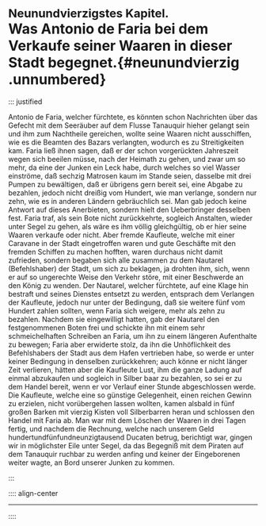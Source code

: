 # <small>Neunundvierzigstes Kapitel.</small><br />Was Antonio de Faria bei dem Verkaufe seiner Waaren in dieser Stadt begegnet.{#neunundvierzig .unnumbered}

::: justified

Antonio de Faria, welcher fürchtete, es könnten schon Nachrichten über das
Gefecht mit dem Seeräuber auf dem Flusse Tanauquir hieher gelangt sein und ihm
zum Nachtheile gereichen, wollte seine Waaren nicht ausschiffen, wie es die
Beamten des Bazars verlangten, wodurch es zu Streitigkeiten kam. Faria ließ
ihnen sagen, daß er der schon vorgerückten Jahreszeit wegen sich beeilen müsse,
nach der Heimath zu gehen, und zwar um so mehr, da eine der Junken ein Leck
habe, durch welches so viel Wasser einströme, daß sechzig Matrosen kaum im
Stande seien, dasselbe mit drei Pumpen zu bewältigen, daß er übrigens gern
bereit sei, eine Abgabe zu bezahlen, jedoch nicht dreißig vom Hundert, wie man
verlange, sondern nur zehn, wie es in anderen Ländern gebräuchlich sei. Man gab
jedoch keine Antwort auf dieses Anerbieten, sondern hielt den Ueberbringer
desselben fest. Faria traf, als sein Bote nicht zurückkehrte, sogleich
Anstalten, wieder unter Segel zu gehen, als wäre es ihm völlig gleichgültig, ob
er hier seine Waaren verkaufe oder nicht. Aber fremde Kaufleute, welche mit
einer Caravane in der Stadt eingetroffen waren und gute Geschäfte mit den
fremden Schiffen zu machen hofften, waren durchaus nicht damit zufrieden,
sondern begaben sich alle zusammen zu dem Nautarel (Befehlshaber) der Stadt, um
sich zu beklagen, ja drohten ihm, sich, wenn er auf so ungerechte Weise den
Verkehr störe, mit einer Beschwerde an den König zu wenden. Der Nautarel,
welcher fürchtete, auf eine Klage hin bestraft und seines Dienstes entsetzt zu
werden, entsprach dem Verlangen der Kaufleute, jedoch nur unter der Bedingung,
daß sie weitere fünf vom Hundert zahlen sollten, wenn Faria sich weigere, mehr
als zehn zu bezahlen. Nachdem sie eingewilligt hatten, gab der Nautarel den
festgenommenen Boten frei und schickte ihn mit einem sehr schmeichelhaften
Schreiben an Faria, um ihn zu einem längeren Aufenthalte zu bewegen; Faria aber
erwiderte stolz, da ihn die Unhöflichkeit des Befehlshabers der Stadt aus dem
Hafen vertrieben habe, so werde er unter keiner Bedingung in denselben
zurückkehren; auch könne er nicht länger Zeit verlieren, hätten aber die
Kaufleute Lust, ihm die ganze Ladung auf einmal abzukaufen und sogleich in
Silber baar zu bezahlen, so sei er zu dem Handel bereit, wenn er vor Verlauf
einer Stunde abgeschlossen werde. Die Kaufleute, welche eine so günstige
Gelegenheit, einen reichen Gewinn zu erzielen, nicht vorübergehen lassen
wollten, kamen alsbald in fünf großen Barken mit vierzig Kisten voll
Silberbarren heran und schlossen den Handel mit Faria ab. Man war mit dem
Löschen der Waaren in drei Tagen fertig, und nachdem die Rechnung, welche nach
unserem Geld hundertundfünfundneunzigtausend Ducaten betrug, berichtigt war,
gingen wir in möglichster Eile unter Segel, da das Begegniß mit dem Piraten auf
dem Tanauquir ruchbar zu werden anfing und keiner der Eingeborenen weiter wagte,
an Bord unserer Junken zu kommen.

:::

:::: align-center
****
::::
